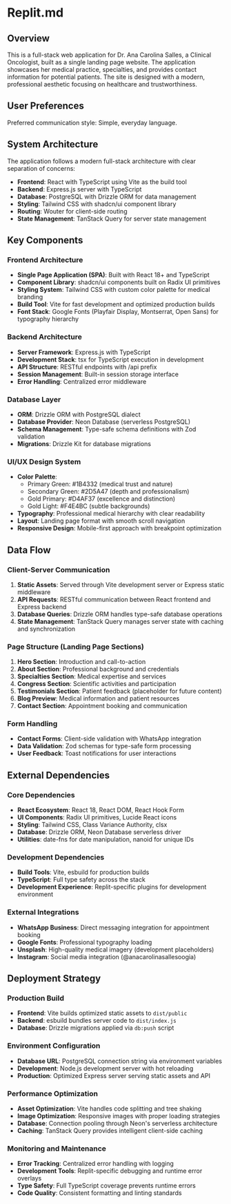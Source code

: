 # Replit.md

## Overview

This is a full-stack web application for Dr. Ana Carolina Salles, a Clinical Oncologist, built as a single landing page website. The application showcases her medical practice, specialties, and provides contact information for potential patients. The site is designed with a modern, professional aesthetic focusing on healthcare and trustworthiness.

## User Preferences

Preferred communication style: Simple, everyday language.

## System Architecture

The application follows a modern full-stack architecture with clear separation of concerns:

- **Frontend**: React with TypeScript using Vite as the build tool
- **Backend**: Express.js server with TypeScript
- **Database**: PostgreSQL with Drizzle ORM for data management
- **Styling**: Tailwind CSS with shadcn/ui component library
- **Routing**: Wouter for client-side routing
- **State Management**: TanStack Query for server state management

## Key Components

### Frontend Architecture
- **Single Page Application (SPA)**: Built with React 18+ and TypeScript
- **Component Library**: shadcn/ui components built on Radix UI primitives
- **Styling System**: Tailwind CSS with custom color palette for medical branding
- **Build Tool**: Vite for fast development and optimized production builds
- **Font Stack**: Google Fonts (Playfair Display, Montserrat, Open Sans) for typography hierarchy

### Backend Architecture
- **Server Framework**: Express.js with TypeScript
- **Development Stack**: tsx for TypeScript execution in development
- **API Structure**: RESTful endpoints with /api prefix
- **Session Management**: Built-in session storage interface
- **Error Handling**: Centralized error middleware

### Database Layer
- **ORM**: Drizzle ORM with PostgreSQL dialect
- **Database Provider**: Neon Database (serverless PostgreSQL)
- **Schema Management**: Type-safe schema definitions with Zod validation
- **Migrations**: Drizzle Kit for database migrations

### UI/UX Design System
- **Color Palette**: 
  - Primary Green: #1B4332 (medical trust and nature)
  - Secondary Green: #2D5A47 (depth and professionalism)
  - Gold Primary: #D4AF37 (excellence and distinction)
  - Gold Light: #F4E4BC (subtle backgrounds)
- **Typography**: Professional medical hierarchy with clear readability
- **Layout**: Landing page format with smooth scroll navigation
- **Responsive Design**: Mobile-first approach with breakpoint optimization

## Data Flow

### Client-Server Communication
1. **Static Assets**: Served through Vite development server or Express static middleware
2. **API Requests**: RESTful communication between React frontend and Express backend
3. **Database Queries**: Drizzle ORM handles type-safe database operations
4. **State Management**: TanStack Query manages server state with caching and synchronization

### Page Structure (Landing Page Sections)
1. **Hero Section**: Introduction and call-to-action
2. **About Section**: Professional background and credentials
3. **Specialties Section**: Medical expertise and services
4. **Congress Section**: Scientific activities and participation
5. **Testimonials Section**: Patient feedback (placeholder for future content)
6. **Blog Preview**: Medical information and patient resources
7. **Contact Section**: Appointment booking and communication

### Form Handling
- **Contact Forms**: Client-side validation with WhatsApp integration
- **Data Validation**: Zod schemas for type-safe form processing
- **User Feedback**: Toast notifications for user interactions

## External Dependencies

### Core Dependencies
- **React Ecosystem**: React 18, React DOM, React Hook Form
- **UI Components**: Radix UI primitives, Lucide React icons
- **Styling**: Tailwind CSS, Class Variance Authority, clsx
- **Database**: Drizzle ORM, Neon Database serverless driver
- **Utilities**: date-fns for date manipulation, nanoid for unique IDs

### Development Dependencies
- **Build Tools**: Vite, esbuild for production builds
- **TypeScript**: Full type safety across the stack
- **Development Experience**: Replit-specific plugins for development environment

### External Integrations
- **WhatsApp Business**: Direct messaging integration for appointment booking
- **Google Fonts**: Professional typography loading
- **Unsplash**: High-quality medical imagery (development placeholders)
- **Instagram**: Social media integration (@anacarolinasallesoogia)

## Deployment Strategy

### Production Build
- **Frontend**: Vite builds optimized static assets to `dist/public`
- **Backend**: esbuild bundles server code to `dist/index.js`
- **Database**: Drizzle migrations applied via `db:push` script

### Environment Configuration
- **Database URL**: PostgreSQL connection string via environment variables
- **Development**: Node.js development server with hot reloading
- **Production**: Optimized Express server serving static assets and API

### Performance Optimization
- **Asset Optimization**: Vite handles code splitting and tree shaking
- **Image Optimization**: Responsive images with proper loading strategies
- **Database**: Connection pooling through Neon's serverless architecture
- **Caching**: TanStack Query provides intelligent client-side caching

### Monitoring and Maintenance
- **Error Tracking**: Centralized error handling with logging
- **Development Tools**: Replit-specific debugging and runtime error overlays
- **Type Safety**: Full TypeScript coverage prevents runtime errors
- **Code Quality**: Consistent formatting and linting standards